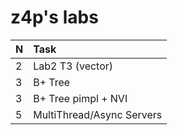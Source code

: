 # z4p's labs

| N |Task         |
|:--|:------------|
|2  |Lab2 T3 (vector)    |
|3  |B+ Tree   |
|3  |B+ Tree pimpl + NVI |
|5  |MultiThread/Async Servers |
